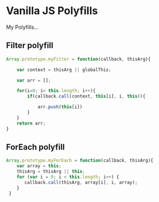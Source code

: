 # Vanilla JS Polyfills
My Polyfills...

## Filter polyfill
```js
Array.prototype.myFilter = function(callback, thisArg){

    var context = thisArg || globalThis;

    var arr = [];

    for(i=0; i< this.length; i++){
        if(callback.call(context, this[i], i, this)){

            arr.push(this[i])
        }
    }
    return arr;
}
```

## ForEach polyfill
```js
Array.prototype.myForEach = function(callback, thisArg){
    var array = this;
    thisArg = thisArg || this;
    for (var i = 0; i < this.length; i++) {
       callback.call(thisArg, array[i], i, array);
    }   
 }
```